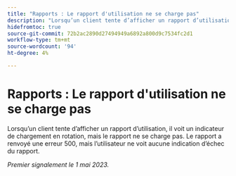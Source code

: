 ```yaml
---
title: "Rapports : Le rapport d'utilisation ne se charge pas"
description: "Lorsqu’un client tente d’afficher un rapport d’utilisation, il voit un indicateur de chargement en rotation, mais le rapport ne se charge pas. Le rapport a renvoyé une erreur 500, mais l’utilisateur ne voit aucune indication que le rapport a échoué."
hidefromtoc: true
source-git-commit: 72b2ac2890d27494949a6892a800d9c7534fc2d1
workflow-type: tm+mt
source-wordcount: '94'
ht-degree: 4%

---
```



# Rapports : Le rapport d&#39;utilisation ne se charge pas

Lorsqu’un client tente d’afficher un rapport d’utilisation, il voit un indicateur de chargement en rotation, mais le rapport ne se charge pas. Le rapport a renvoyé une erreur 500, mais l’utilisateur ne voit aucune indication d’échec du rapport.

_Premier signalement le 1 mai 2023._

